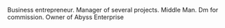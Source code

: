 Business entrepreneur.
Manager of several projects. 
Middle Man.
Dm for commission.
Owner of Abyss Enterprise 
